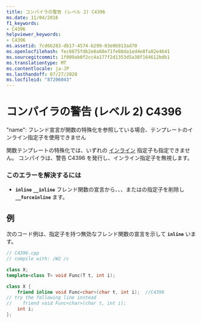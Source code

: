 ```yaml
---
title: コンパイラの警告 (レベル 2) C4396
ms.date: 11/04/2016
f1_keywords:
- C4396
helpviewer_keywords:
- C4396
ms.assetid: 7cd6b283-db17-4574-b299-03e0b913ad70
ms.openlocfilehash: fec6875fdb2e8a60e71fe08da1ed4e8fa82e4641
ms.sourcegitcommit: 1f009ab0f2cc4a177f2d1353d5a38f164612bdb1
ms.translationtype: MT
ms.contentlocale: ja-JP
ms.lasthandoff: 07/27/2020
ms.locfileid: "87206043"
---
```

# <a name="compiler-warning-level-2-c4396"></a>コンパイラの警告 (レベル 2) C4396

"name": フレンド宣言が関数の特殊化を参照している場合、テンプレートのインライン指定子を使用できません

関数テンプレートの特殊化では、いずれの [インライン](../../cpp/inline-functions-cpp.md) 指定子も指定できません。 コンパイラは、警告 C4396 を発行し、インライン指定子を無視します。

### <a name="to-correct-this-error"></a>このエラーを解決するには

- **`inline`** **`__inline`** フレンド関数の宣言から、、、またはの指定子を削除し **`__forceinline`** ます。

## <a name="example"></a>例

次のコード例は、指定子を持つ無効なフレンド関数の宣言を示して **`inline`** います。

```cpp
// C4396.cpp
// compile with: /W2 /c

class X;
template<class T> void Func(T t, int i);

class X {
    friend inline void Func<char>(char t, int i);  //C4396
// try the following line instead
//    friend void Func<char>(char t, int i);
    int i;
};
```
